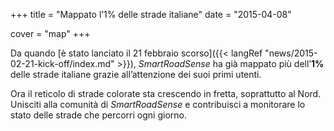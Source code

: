 +++
title = "Mappato l’1% delle strade italiane"
date = "2015-04-08"

cover = "map"
+++

Da quando [è stato lanciato il 21 febbraio scorso]({{< langRef "news/2015-02-21-kick-off/index.md" >}}), *SmartRoadSense* ha già mappato più dell’**1%** delle strade italiane grazie all’attenzione dei suoi primi utenti.

Ora il reticolo di strade colorate sta crescendo in fretta, soprattutto al Nord.
Unisciti alla comunità di *SmartRoadSense* e contribuisci a monitorare lo stato delle strade che percorri ogni giorno.
